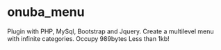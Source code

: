 # onuba_menu
Plugin with PHP, MySql, Bootstrap and Jquery. Create a multilevel menu with infinite categories. Occupy 989bytes Less than 1kb!
